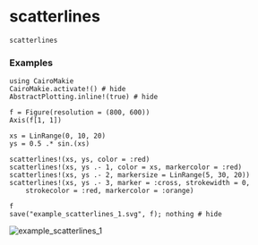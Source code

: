 # scatterlines

```@docs
scatterlines
```

### Examples

```@example
using CairoMakie
CairoMakie.activate!() # hide
AbstractPlotting.inline!(true) # hide

f = Figure(resolution = (800, 600))
Axis(f[1, 1])

xs = LinRange(0, 10, 20)
ys = 0.5 .* sin.(xs)

scatterlines!(xs, ys, color = :red)
scatterlines!(xs, ys .- 1, color = xs, markercolor = :red)
scatterlines!(xs, ys .- 2, markersize = LinRange(5, 30, 20))
scatterlines!(xs, ys .- 3, marker = :cross, strokewidth = 0,
    strokecolor = :red, markercolor = :orange)

f
save("example_scatterlines_1.svg", f); nothing # hide
```

![example_scatterlines_1](example_scatterlines_1.svg)

